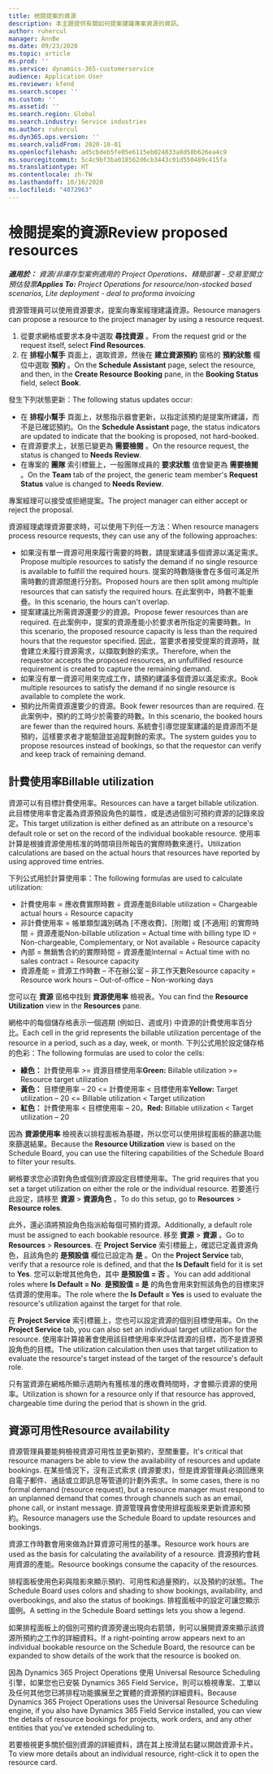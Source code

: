 ```yaml
---
title: 檢閱提案的資源
description: 本主題提供有關如何提案建議專案資源的資訊。
author: ruhercul
manager: AnnBe
ms.date: 09/23/2020
ms.topic: article
ms.prod: ''
ms.service: dynamics-365-customerservice
audience: Application User
ms.reviewer: kfend
ms.search.scope: ''
ms.custom: ''
ms.assetid: ''
ms.search.region: Global
ms.search.industry: Service industries
ms.author: ruhercul
ms.dyn365.ops.version: ''
ms.search.validFrom: 2020-10-01
ms.openlocfilehash: ad5cbdeb5fe05e6115eb024833a8d58b626ea4c9
ms.sourcegitcommit: 5c4c9bf3ba018562d6cb3443c01d550489c415fa
ms.translationtype: HT
ms.contentlocale: zh-TW
ms.lasthandoff: 10/16/2020
ms.locfileid: "4072963"
---
```

# <a name="review-proposed-resources"></a><span data-ttu-id="7c883-103">檢閱提案的資源</span><span class="sxs-lookup"><span data-stu-id="7c883-103">Review proposed resources</span></span>

<span data-ttu-id="7c883-104">_**適用於：** 資源/非庫存型案例適用的 Project Operations、精簡部署 - 交易至開立預估發票_</span><span class="sxs-lookup"><span data-stu-id="7c883-104">_**Applies To:** Project Operations for resource/non-stocked based scenarios, Lite deployment - deal to proforma invoicing_</span></span>

<span data-ttu-id="7c883-105">資源管理員可以使用資源要求，提案向專案經理建議資源。</span><span class="sxs-lookup"><span data-stu-id="7c883-105">Resource managers can propose a resource to the project manager by using a resource request.</span></span>

1. <span data-ttu-id="7c883-106">從要求網格或要求本身中選取 **尋找資源** 。</span><span class="sxs-lookup"><span data-stu-id="7c883-106">From the request grid or the request itself, select **Find Resources**.</span></span>
2. <span data-ttu-id="7c883-107">在 **排程小幫手** 頁面上，選取資源，然後在 **建立資源預約** 窗格的 **預約狀態** 欄位中選取 **預約** 。</span><span class="sxs-lookup"><span data-stu-id="7c883-107">On the **Schedule Assistant** page, select the resource, and then, in the **Create Resource Booking** pane, in the **Booking Status** field, select **Book**.</span></span>

<span data-ttu-id="7c883-108">發生下列狀態更新：</span><span class="sxs-lookup"><span data-stu-id="7c883-108">The following status updates occur:</span></span>

- <span data-ttu-id="7c883-109">在 **排程小幫手** 頁面上，狀態指示器會更新，以指定該預約是提案所建議，而不是已確認預約。</span><span class="sxs-lookup"><span data-stu-id="7c883-109">On the **Schedule Assistant** page, the status indicators are updated to indicate that the booking is proposed, not hard-booked.</span></span>
- <span data-ttu-id="7c883-110">在資源要求上，狀態已變更為 **需要檢閱** 。</span><span class="sxs-lookup"><span data-stu-id="7c883-110">On the resource request, the status is changed to **Needs Review**.</span></span>
- <span data-ttu-id="7c883-111">在專案的 **團隊** 索引標籤上，一般團隊成員的 **要求狀態** 值會變更為 **需要檢閱** 。</span><span class="sxs-lookup"><span data-stu-id="7c883-111">On the **Team** tab of the project, the generic team member's **Request Status** value is changed to **Needs Review**.</span></span>

<span data-ttu-id="7c883-112">專案經理可以接受或拒絕提案。</span><span class="sxs-lookup"><span data-stu-id="7c883-112">The project manager can either accept or reject the proposal.</span></span>

<span data-ttu-id="7c883-113">資源經理處理資源要求時，可以使用下列任一方法：</span><span class="sxs-lookup"><span data-stu-id="7c883-113">When resource managers process resource requests, they can use any of the following approaches:</span></span>

- <span data-ttu-id="7c883-114">如果沒有單一資源可用來履行需要的時數，請提案建議多個資源以滿足需求。</span><span class="sxs-lookup"><span data-stu-id="7c883-114">Propose multiple resources to satisfy the demand if no single resource is available to fulfill the required hours.</span></span> <span data-ttu-id="7c883-115">提案的時數隨後會在多個可滿足所需時數的資源間進行分割。</span><span class="sxs-lookup"><span data-stu-id="7c883-115">Proposed hours are then split among multiple resources that can satisfy the required hours.</span></span> <span data-ttu-id="7c883-116">在此案例中，時數不能重疊。</span><span class="sxs-lookup"><span data-stu-id="7c883-116">In this scenario, the hours can't overlap.</span></span>
- <span data-ttu-id="7c883-117">提案建議比所需資源還要少的資源。</span><span class="sxs-lookup"><span data-stu-id="7c883-117">Propose fewer resources than are required.</span></span> <span data-ttu-id="7c883-118">在此案例中，提案的資源產能小於要求者所指定的需要時數。</span><span class="sxs-lookup"><span data-stu-id="7c883-118">In this scenario, the proposed resource capacity is less than the required hours that the requestor specified.</span></span> <span data-ttu-id="7c883-119">因此，當要求者接受提案的資源時，就會建立未履行資源需求，以擷取剩餘的索求。</span><span class="sxs-lookup"><span data-stu-id="7c883-119">Therefore, when the requestor accepts the proposed resources, an unfulfilled resource requirement is created to capture the remaining demand.</span></span>
- <span data-ttu-id="7c883-120">如果沒有單一資源可用來完成工作，請預約建議多個資源以滿足索求。</span><span class="sxs-lookup"><span data-stu-id="7c883-120">Book multiple resources to satisfy the demand if no single resource is available to complete the work.</span></span>
- <span data-ttu-id="7c883-121">預約比所需資源還要少的資源。</span><span class="sxs-lookup"><span data-stu-id="7c883-121">Book fewer resources than are required.</span></span> <span data-ttu-id="7c883-122">在此案例中，預約的工時少於需要的時數。</span><span class="sxs-lookup"><span data-stu-id="7c883-122">In this scenario, the booked hours are fewer than the required hours.</span></span> <span data-ttu-id="7c883-123">系統會引導您提案建議的是資源而不是預約，這樣要求者才能驗證並追蹤剩餘的索求。</span><span class="sxs-lookup"><span data-stu-id="7c883-123">The system guides you to propose resources instead of bookings, so that the requestor can verify and keep track of remaining demand.</span></span>

## <a name="billable-utilization"></a><span data-ttu-id="7c883-124">計費使用率</span><span class="sxs-lookup"><span data-stu-id="7c883-124">Billable utilization</span></span>

<span data-ttu-id="7c883-125">資源可以有目標計費使用率。</span><span class="sxs-lookup"><span data-stu-id="7c883-125">Resources can have a target billable utilization.</span></span> <span data-ttu-id="7c883-126">此目標使用率會定義為資源預設角色的屬性，或是透過個別可預約資源的記錄來設定。</span><span class="sxs-lookup"><span data-stu-id="7c883-126">This target utilization is either defined as an attribute on a resource's default role or set on the record of the individual bookable resource.</span></span> <span data-ttu-id="7c883-127">使用率計算是根據資源使用核准的時間項目所報告的實際時數來進行。</span><span class="sxs-lookup"><span data-stu-id="7c883-127">Utilization calculations are based on the actual hours that resources have reported by using approved time entries.</span></span>

<span data-ttu-id="7c883-128">下列公式用於計算使用率：</span><span class="sxs-lookup"><span data-stu-id="7c883-128">The following formulas are used to calculate utilization:</span></span>

- <span data-ttu-id="7c883-129">計費使用率 = 應收費實際時數 ÷ 資源產能</span><span class="sxs-lookup"><span data-stu-id="7c883-129">Billable utilization = Chargeable actual hours ÷ Resource capacity</span></span>
- <span data-ttu-id="7c883-130">非計費使用率 = 帳單類型識別碼為 [不應收費]、[附贈] 或 [不適用] 的實際時間 ÷ 資源產能</span><span class="sxs-lookup"><span data-stu-id="7c883-130">Non-billable utilization = Actual time with billing type ID = Non-chargeable, Complementary, or Not available ÷ Resource capacity</span></span>
- <span data-ttu-id="7c883-131">內部 = 無銷售合約的實際時間 ÷ 資源產能</span><span class="sxs-lookup"><span data-stu-id="7c883-131">Internal = Actual time with no sales contract ÷ Resource capacity</span></span>
- <span data-ttu-id="7c883-132">資源產能 = 資源工作時數 – 不在辦公室 – 非工作天數</span><span class="sxs-lookup"><span data-stu-id="7c883-132">Resource capacity = Resource work hours – Out-of-office – Non-working days</span></span>

<span data-ttu-id="7c883-133">您可以在 **資源** 窗格中找到 **資源使用率** 檢視表。</span><span class="sxs-lookup"><span data-stu-id="7c883-133">You can find the **Resource Utilization** view in the **Resources** pane.</span></span>

<span data-ttu-id="7c883-134">網格中的每個儲存格表示一個週期 (例如日、週或月) 中資源的計費使用率百分比。</span><span class="sxs-lookup"><span data-stu-id="7c883-134">Each cell in the grid represents the billable utilization percentage of the resource in a period, such as a day, week, or month.</span></span> <span data-ttu-id="7c883-135">下列公式用於設定儲存格的色彩：</span><span class="sxs-lookup"><span data-stu-id="7c883-135">The following formulas are used to color the cells:</span></span>

- <span data-ttu-id="7c883-136">**綠色：** 計費使用率 \>= 資源目標使用率</span><span class="sxs-lookup"><span data-stu-id="7c883-136">**Green:** Billable utilization \>= Resource target utilization</span></span>
- <span data-ttu-id="7c883-137">**黃色：** 目標使用率 – 20 \<= 計費使用率 \< 目標使用率</span><span class="sxs-lookup"><span data-stu-id="7c883-137">**Yellow:** Target utilization – 20 \<= Billable utilization \< Target utilization</span></span>
- <span data-ttu-id="7c883-138">**紅色：** 計費使用率 \< 目標使用率 – 20。</span><span class="sxs-lookup"><span data-stu-id="7c883-138">**Red:** Billable utilization \< Target utilization – 20</span></span>

<span data-ttu-id="7c883-139">因為 **資源使用率** 檢視表以排程面板為基礎，所以您可以使用排程面板的篩選功能來篩選結果。</span><span class="sxs-lookup"><span data-stu-id="7c883-139">Because the **Resource Utilization** view is based on the Schedule Board, you can use the filtering capabilities of the Schedule Board to filter your results.</span></span>

<span data-ttu-id="7c883-140">網格要求您必須對角色或個別資源設定目標使用率。</span><span class="sxs-lookup"><span data-stu-id="7c883-140">The grid requires that you set a target utilization on either the role or the individual resource.</span></span> <span data-ttu-id="7c883-141">若要進行此設定，請移至 **資源** \> **資源角色** 。</span><span class="sxs-lookup"><span data-stu-id="7c883-141">To do this setup, go to **Resources** \> **Resource roles**.</span></span>

<span data-ttu-id="7c883-142">此外，還必須將預設角色指派給每個可預約資源。</span><span class="sxs-lookup"><span data-stu-id="7c883-142">Additionally, a default role must be assigned to each bookable resource.</span></span> <span data-ttu-id="7c883-143">移至 **資源** \> **資源** 。</span><span class="sxs-lookup"><span data-stu-id="7c883-143">Go to **Resources** \> **Resources**.</span></span> <span data-ttu-id="7c883-144">在 **Project Service** 索引標籤上，確認已定義資源角色，且該角色的 **是預設值** 欄位已設定為 **是** 。</span><span class="sxs-lookup"><span data-stu-id="7c883-144">On the **Project Service** tab, verify that a resource role is defined, and that the **Is Default** field for it is set to **Yes**.</span></span> <span data-ttu-id="7c883-145">您可以新增其他角色，其中 **是預設值 = 否** 。</span><span class="sxs-lookup"><span data-stu-id="7c883-145">You can add additional roles where **Is Default = No**.</span></span> <span data-ttu-id="7c883-146">**是預設值 = 是** 的角色會用來對照該角色的目標來評估資源的使用率。</span><span class="sxs-lookup"><span data-stu-id="7c883-146">The role where the **Is Default = Yes** is used to evaluate the resource's utilization against the target for that role.</span></span>

<span data-ttu-id="7c883-147">在 **Project Service** 索引標籤上，您也可以設定資源的個別目標使用率。</span><span class="sxs-lookup"><span data-stu-id="7c883-147">On the **Project Service** tab, you can also set an individual target utilization for the resource.</span></span> <span data-ttu-id="7c883-148">使用率計算接著會使用該目標使用率來評估資源的目標，而不是資源預設角色的目標。</span><span class="sxs-lookup"><span data-stu-id="7c883-148">The utilization calculation then uses that target utilization to evaluate the resource's target instead of the target of the resource's default role.</span></span>

<span data-ttu-id="7c883-149">只有當資源在網格所顯示週期內有獲核准的應收費時間時，才會顯示資源的使用率。</span><span class="sxs-lookup"><span data-stu-id="7c883-149">Utilization is shown for a resource only if that resource has approved, chargeable time during the period that is shown in the grid.</span></span>

## <a name="resource-availability"></a><span data-ttu-id="7c883-150">資源可用性</span><span class="sxs-lookup"><span data-stu-id="7c883-150">Resource availability</span></span>

<span data-ttu-id="7c883-151">資源管理員要能夠檢視資源可用性並更新預約，至關重要。</span><span class="sxs-lookup"><span data-stu-id="7c883-151">It's critical that resource managers be able to view the availability of resources and update bookings.</span></span> <span data-ttu-id="7c883-152">在某些情況下，沒有正式索求 (資源要求)，但是資源管理員必須回應來自電子郵件、通話或立即訊息等管道的計劃外索求。</span><span class="sxs-lookup"><span data-stu-id="7c883-152">In some cases, there is no formal demand (resource request), but a resource manager must respond to an unplanned demand that comes through channels such as an email, phone call, or instant message.</span></span> <span data-ttu-id="7c883-153">資源管理員會使用排程面板來更新資源和預約。</span><span class="sxs-lookup"><span data-stu-id="7c883-153">Resource managers use the Schedule Board to update resources and bookings.</span></span>

<span data-ttu-id="7c883-154">資源工作時數會用來做為計算資源可用性的基準。</span><span class="sxs-lookup"><span data-stu-id="7c883-154">Resource work hours are used as the basis for calculating the availability of a resource.</span></span> <span data-ttu-id="7c883-155">資源預約會耗用資源的產能。</span><span class="sxs-lookup"><span data-stu-id="7c883-155">Resource bookings consume the capacity of the resources.</span></span>

<span data-ttu-id="7c883-156">排程面板使用色彩與陰影來顯示預約、可用性和過量預約，以及預約的狀態。</span><span class="sxs-lookup"><span data-stu-id="7c883-156">The Schedule Board uses colors and shading to show bookings, availability, and overbookings, and also the status of bookings.</span></span> <span data-ttu-id="7c883-157">排程面板中的設定可讓您顯示圖例。</span><span class="sxs-lookup"><span data-stu-id="7c883-157">A setting in the Schedule Board settings lets you show a legend.</span></span>

<span data-ttu-id="7c883-158">如果排程面板上的個別可預約資源旁邊出現向右箭頭，則可以展開資源來顯示該資源所預約之工作的詳細資料。</span><span class="sxs-lookup"><span data-stu-id="7c883-158">If a right-pointing arrow appears next to an individual bookable resource on the Schedule Board, the resource can be expanded to show details of the work that the resource is booked on.</span></span>

<span data-ttu-id="7c883-159">因為 Dynamics 365 Project Operations 使用 Universal Resource Scheduling 引擎，如果您也已安裝 Dynamics 365 Field Service，則可以檢視專案、工單以及任何其他您已將排程功能擴展至之實體的資源預約詳細資料。</span><span class="sxs-lookup"><span data-stu-id="7c883-159">Because Dynamics 365 Project Operations uses the Universal Resource Scheduling engine, if you also have Dynamics 365 Field Service installed, you can view the details of resource bookings for projects, work orders, and any other entities that you've extended scheduling to.</span></span>

<span data-ttu-id="7c883-160">若要檢視更多關於個別資源的詳細資料，請在其上按滑鼠右鍵以開啟資源卡片。</span><span class="sxs-lookup"><span data-stu-id="7c883-160">To view more details about an individual resource, right-click it to open the resource card.</span></span>

